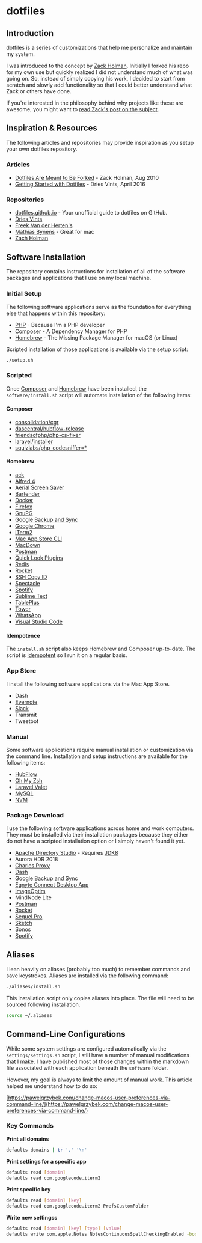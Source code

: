 # dotfiles

## Introduction

dotfiles is a series of customizations that help me personalize and maintain my system.

I was introduced to the concept by [Zack Holman](https://github.com/holman/dotfiles). Initially I forked his repo for my own use but quickly realized I did not understand much of what was going on. So, instead of simply copying his work, I decided to start from scratch and slowly add functionality so that I could better understand what Zack or others have done.

If you're interested in the philosophy behind why projects like these are awesome, you might want to [read Zack's post on the
subject](http://zachholman.com/2010/08/dotfiles-are-meant-to-be-forked/).

## Inspiration & Resources

The following articles and repositories may provide inspiration as you setup your own dotfiles repository.

### Articles

* [Dotfiles Are Meant to Be Forked](http://zachholman.com/2010/08/dotfiles-are-meant-to-be-forked/) - Zack Holman, Aug 2010
* [Getting Started with Dotfiles](https://driesvints.com/blog/getting-started-with-dotfiles/) - Dries Vints, April 2016

### Repositories

* [dotfiles.github.io](https://dotfiles.github.io/) - Your unofficial guide to dotfiles on GitHub.
* [Dries Vints](https://github.com/driesvints/dotfiles)
* [Freek Van der Herten's](https://github.com/freekmurze/dotfiles)
* [Mathias Bynens](https://github.com/mathiasbynens/dotfiles) - Great for mac
* [Zach Holman](https://github.com/holman/dotfiles)

## Software Installation

The repository contains instructions for installation of all of the software packages and applications that I use on my local machine.

### Initial Setup

The following software applications serve as the foundation for everything else that happens within this repository:

* [PHP](https://www.php.net/) - Because I'm a PHP developer
* [Composer](https://getcomposer.org/) - A Dependency Manager for PHP
* [Homebrew](https://brew.sh/) - The Missing Package Manager for macOS (or Linux)

Scripted installation of those applications is available via the setup script:

```bash
./setup.sh
```

### Scripted

Once [Composer](software/composer.md) and [Homebrew](software/homebrew.md) have been installed, the `software/install.sh` script will automate installation of the following items:

#### Composer

* [consolidation/cgr](https://github.com/consolidation/cgr)
* [dascentral/hubflow-release](https://packagist.org/packages/dascentral/hubflow-release)
* [friendsofphp/php-cs-fixer](https://github.com/FriendsOfPHP/PHP-CS-Fixer)
* [laravel/installer](https://laravel.com/docs/master)
* [squizlabs/php_codesniffer=*](https://github.com/squizlabs/PHP_CodeSniffer)

#### Homebrew

* [ack](http://beyondgrep.com/install/)
* [Alfred 4](https://www.alfredapp.com/)
* [Aerial Screen Saver](com/JohnCoates/Aerial)
* [Bartender](www.macbartender.com)
* [Docker](https://www.docker.com/products/docker-desktop)
* [Firefox](https://www.mozilla.org/en-US/exp/firefox/new/)
* [GnuPG](https://gnupg.org)
* [Google Backup and Sync](com/drive/download/backup-and-sync/)
* [Google Chrome](google.com/chrome)
* [iTerm2](https://www.iterm2.com/)
* [Mac App Store CLI](com/mas-cli/mas)
* [MacDown](https://macdown.uranusjr.com/)
* [Postman](https://www.getpostman.com)
* [Quick Look Plugins](com/sindresorhus/quick-look-plugins)
* [Redis](https://redis.io/)
* [Rocket](https://matthewpalmer.net/rocket/)
* [SSH Copy ID](www.ssh.com/ssh/copy-id)
* [Spectacle](www.spectacleapp.com/)
* [Spotify](https://www.spotify.com/us/)
* [Sublime Text](www.sublimetext.com/)
* [TablePlus](tableplus.io)
* [Tower](https://www.git-tower.com/mac)
* [WhatsApp](https://www.whatsapp.com)
* [Visual Studio Code](visualstudio.com/)

#### Idempotence

The `install.sh` script also keeps Homebrew and Composer up-to-date. The script is [idempotent](https://en.wikipedia.org/wiki/Idempotence) so I run it on a regular basis.

### App Store

I install the following software applications via the Mac App Store.

* Dash
* [Evernote](https://evernote.com/download)
* [Slack](https://itunes.apple.com/app/slack/id803453959?ls=1&mt=12)
* Transmit
* Tweetbot

### Manual

Some software applications require manual installation or customization via the command line. Installation and setup instructions are available for the following items:

* [HubFlow](software/hubflow.md)
* [Oh My Zsh](software/zsh.md)
* [Laravel Valet](software/laravel-valet.md)
* [MySQL](software/mysql.md)
* [NVM](software/nvm.md)

### Package Download

I use the following software applications across home and work computers. They must be installed via their installation packages because they either do not have a scripted installation option or I simply haven't found it yet.

* [Apache Directory Studio](http://directory.apache.org/studio/) - Requires [JDK8](https://www.oracle.com/technetwork/pt/java/javase/downloads/jdk8-downloads-2133151.html)
* Aurora HDR 2018
* [Charles Proxy](https://www.charlesproxy.com/)
* [Dash](https://kapeli.com/dash)
* [Google Backup and Sync](https://www.google.com/drive/download/)
* [Egnyte Connect Desktop App](https://akqa.egnyte.com/app/index.do#appstore/addons-integrations/)
* [ImageOptim](https://imageoptim.com/mac)
* MindNode Lite
* [Postman](https://www.getpostman.com/)
* [Rocket](https://matthewpalmer.net/rocket/)
* [Sequel Pro](http://www.sequelpro.com/download/)
* [Sketch](https://www.sketchapp.com/)
* [Sonos](http://www.sonos.com/en-us/controller-app)
* [Spotify](http://www.spotify.com/)

## Aliases

I lean heavily on aliases (probably too much) to remember commands and save keystrokes. Aliases are installed via the following command:

```bash
./aliases/install.sh
```

This installation script only copies aliases into place. The file will need to be sourced following installation.

```bash
source ~/.aliases
```

## Command-Line Configurations

While some system settings are configured automatically via the `settings/settings.sh` script, I still have a number of manual modifications that I make. I have published most of those changes within the markdown file associated with each application beneath the `software` folder.

However, my goal is always to limit the amount of manual work. This article helped me understand how to do so:

[https://pawelgrzybek.com/change-macos-user-preferences-via-command-line/](https://pawelgrzybek.com/change-macos-user-preferences-via-command-line/)

### Key Commands

**Print all domains**

```bash
defaults domains | tr ',' '\n'
```

**Print settings for a specific app**

```bash
defaults read [domain]
defaults read com.googlecode.iterm2
```

**Print specific key**

```bash
defaults read [domain] [key]
defaults read com.googlecode.iterm2 PrefsCustomFolder
```

**Write new settingss**

```bash
defaults read [domain] [key] [type] [value]
defaults write com.apple.Notes NotesContinuousSpellCheckingEnabled -bool true
```
